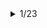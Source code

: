 <details> 
<summary>1/23</summary>

### 공통 문제

- [거리두기 확인하기](https://programmers.co.kr/learn/courses/30/lessons/81302) : O
- [N-Qeen](https://programmers.co.kr/learn/courses/30/lessons/12952) : 정확도 72.7(테스트 9, 10, 11 시간초과)
- [문자열 압축](https://programmers.co.kr/learn/courses/30/lessons/60057) : O

### 개인 문제

- [광고 삽입](https://programmers.co.kr/learn/courses/30/lessons/72414) : 시도 해봤으나 틀림, 답안 확인
- [디스크 컨트롤러](https://programmers.co.kr/learn/courses/30/lessons/42627) : 답안 확인

</details>
